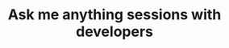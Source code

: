 ---
layout: blog-article
title: Ask me anything sessions with developers
description: Nice interviews with influencers from different areas of technology.
link: https://hashnode.com/amas
tags:
- interview
---